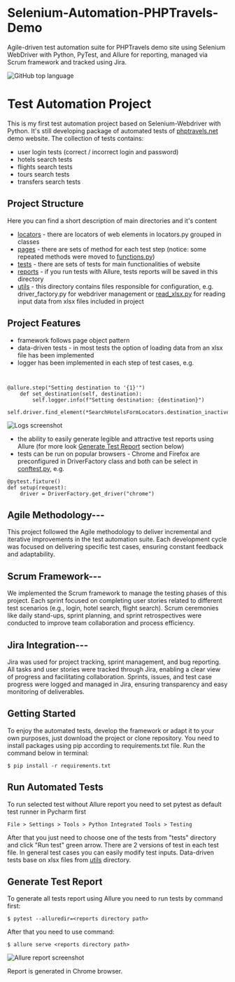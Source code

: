 # Selenium-Automation-PHPTravels-Demo
Agile-driven test automation suite for PHPTravels demo site using Selenium WebDriver with Python, PyTest, and Allure for reporting, managed via Scrum framework and tracked using Jira.

![GitHub top language](https://img.shields.io/github/languages/top/startrug/selenium-python-framework?color=blue)

# Test Automation Project

This is my first test automation project based on Selenium-Webdriver with Python. It's still developing package of automated tests of [phptravels.net](https://phptravels.net) demo website.
The collection of tests contains:
- user login tests (correct / incorrect login and password)
- hotels search tests
- flights search tests
- tours search tests
- transfers search tests

## Project Structure
Here you can find a short description of main directories and it's content
- [locators](locators) - there are locators of web elements in locators.py grouped in classes
- [pages](pages) - there are sets of method for each test step (notice: some repeated methods were moved to [functions.py](utils/functions.py))
- [tests](tests) - there are sets of tests for main functionalities of website
- [reports](reports) - if you run tests with Allure, tests reports will be saved in this directory
- [utils](utils) - this directory contains files responsible for configuration, e.g. driver_factory.py for webdriver management or [read_xlsx.py](utils/read_xlsx.py) for reading input data from xlsx files included in project

## Project Features
- framework follows page object pattern
- data-driven tests - in most tests the option of loading data from an xlsx file has been implemented
- logger has been implemented in each step of test cases, e.g.
```


@allure.step("Setting destination to '{1}'")
    def set_destination(self, destination):
        self.logger.info(f"Setting destination: {destination}")
        self.driver.find_element(*SearchHotelsFormLocators.destination_inactive).click()
```
![Logs screenshot](https://raw.githubusercontent.com/startrug/phptravels-selenium-py/screenshots/logger.png "Logs screenshot")
- the ability to easily generate legible and attractive test reports using Allure (for more look [Generate Test Report](README.md#generate-test-report) section below)
- tests can be run on popular browsers - Chrome and Firefox are preconfigured in DriverFactory class and both can be select in [conftest.py](tests/conftest.py), e.g.
```
@pytest.fixture()
def setup(request):
    driver = DriverFactory.get_driver("chrome")
```
## Agile Methodology---
This project followed the Agile methodology to deliver incremental and iterative improvements in the test automation suite. Each development cycle was focused on delivering specific test cases, ensuring constant feedback and adaptability.

## Scrum Framework---
We implemented the Scrum framework to manage the testing phases of this project. Each sprint focused on completing user stories related to different test scenarios (e.g., login, hotel search, flight search). Scrum ceremonies like daily stand-ups, sprint planning, and sprint retrospectives were conducted to improve team collaboration and process efficiency.

## Jira Integration---
Jira was used for project tracking, sprint management, and bug reporting. All tasks and user stories were tracked through Jira, enabling a clear view of progress and facilitating collaboration. Sprints, issues, and test case progress were logged and managed in Jira, ensuring transparency and easy monitoring of deliverables.



## Getting Started

To enjoy the automated tests, develop the framework or adapt it to your own purposes, just download the project or clone repository. You need to install packages using pip according to requirements.txt file.
Run the command below in terminal:

```
$ pip install -r requirements.txt
```

## Run Automated Tests

To run selected test without Allure report you need to set pytest as default test runner in Pycharm first
```
File > Settings > Tools > Python Integrated Tools > Testing
```
After that you just need to choose one of the tests from "tests" directory and click "Run test" green arrow. There are 2 versions of test in each test file. In general test cases you can easily modify test inputs. Data-driven tests base on xlsx files from [utils](utils) directory. 

## Generate Test Report

To generate all tests report using Allure you need to run tests by command first:
```
$ pytest --alluredir=<reports directory path>
```
After that you need to use command:
```
$ allure serve <reports directory path>
```
![Allure report screenshot](https://raw.githubusercontent.com/startrug/phptravels-selenium-py/screenshots/allure_report.png "Allure report screenshot")

Report is generated in Chrome browser.


